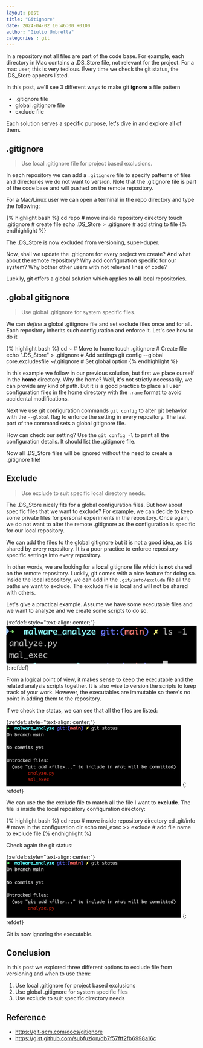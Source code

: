 ```yaml
---
layout: post
title: "Gitignore"
date: 2024-04-02 10:46:00 +0100
author: "Giulio Umbrella"
categories : git
---
```


In a repository not all files are part of the code base. For example, each directory in Mac contains a .DS_Store file, not relevant for the project. For a mac user, this is very tedious. Every time we check the git status, the .DS_Store appears listed. 

In this post, we'll see 3 different ways to make git **ignore** a file pattern

- .gitignore file
- global .gitignore file
- exclude file

Each solution serves a specific purpose, let's dive in and explore all of them.

## .gitignore

> Use local .gitignore file for project based exclusions.

In each repository we can add a `.gitignore` file to specify patterns of files and directories we do not want to version. Note that the .gitignore file is part of the code base and will pushed on the remote repository.

For a Mac/Linux user we can open a terminal in the repo directory and type the following: 

{% highlight bash %}
cd repo                       # move inside repository directory 
touch .gitignore              # create file
echo .DS_Store > .gitignore   # add string to file
{% endhighlight %}

The .DS_Store is now excluded from versioning, super-duper.

Now, shall we update the .gitignore for every project we create? And what about the remote repository? Why add configuration specific for our system? Why bother other users with not relevant lines of code?

Luckily, git offers a global solution which applies to **all** local repositories.

## .global gitignore

> Use global .gitignore for system specific files.

We can *define* a global .gitignore file and set exclude files once and for all. Each repository inherits such configuration and enforce it. Let's see how to do it

{% highlight bash %}
cd ~                                               # Move to home
touch .gitignore                                   # Create file
echo ".DS_Store" > .gitignore                      # Add settings
git config --global core.excludesfile ~/.gitignore # Set global option
{% endhighlight %}

In this example we follow in our previous solution, but first we place ourself in the **home** directory. Why the home? Well, it's not strictly necessarily, we can provide any kind of path. But it is a good practice to place all user configuration files in the home directory with the `.name` format to avoid accidental modifications.

Next we use git configuration commands `git config` to alter git behavior with the `--global` flag to enforce the setting in every repository. The last part of the command sets a global gitignore file.  

How can check our setting? Use the `git config -l` to print all the configuration details. It should list the .gitignore file.

Now all .DS_Store files will be ignored without the need to create a .gitignore file!

## Exclude

> Use exclude to suit specific local directory needs.

The .DS_Store nicely fits for a global configuration files. But how about specific files that we want to exclude? For example, we can decide to keep some private files for personal experiments in the repository. Once again, we do not want to alter the remote .gitignore as the configuration is specific for our local repository.

We can add the files to the global gitignore but it is not a good idea, as it is shared by every repository. It is a poor practice to enforce repository-specific settings into every repository.

In other words, we are looking for a **local** gitignore file which is **not** shared on the remote repository. Luckily, git comes with a nice feature for doing so. Inside the local repository, we can add in the `.git/info/exclude` file all the paths we want to exclude. The exclude file is local and will not be shared with others.

Let's give a practical example. Assume we have some executable files and we want to analyze and we create some scripts to do so. 

{:refdef: style="text-align: center;"}
![Repository](/assets/images/2024-04-02-gitignore/basic_structure.png)
{: refdef}

From a logical point of view, it makes sense to keep the executable and the related analysis scripts together. It is also wise to version the scripts to keep track of your work. However, the executables are immutable so there's no point in adding them to the repository. 

If we check the status, we can see that all the files are listed:

{:refdef: style="text-align: center;"}
![Before exclude](/assets/images/2024-04-02-gitignore/before_exclude.png)
{: refdef}

We can use the the exclude file to match all the file I want to **exclude**. The file is inside the local repository configuration directory:

{% highlight bash %}
cd repo                     # move inside repository directory
cd .git/info                # move in the configuration dir
echo mal_exec >> exclude    # add file name to exclude file
{% endhighlight %}

Check again the git status:

{:refdef: style="text-align: center;"}
![After exclude](/assets/images/2024-04-02-gitignore/after_exclude.png)
{: refdef}

Git is now ignoring the executable. 


## Conclusion

In this post we explored three different options to exclude file from versioning and when to use them:

1. Use local .gitignore for project based exclusions
2. Use global .gitignore for system specific files
3. Use exclude to suit specific directory needs

## Reference

- https://git-scm.com/docs/gitignore
- https://gist.github.com/subfuzion/db7f57fff2fb6998a16c